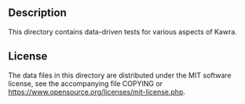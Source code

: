 Description
------------

This directory contains data-driven tests for various aspects of Kawra.

License
--------

The data files in this directory are distributed under the MIT software
license, see the accompanying file COPYING or
https://www.opensource.org/licenses/mit-license.php.

